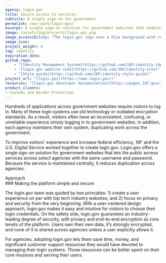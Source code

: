 ```yaml
---
agency: login.gov
title: Secure access to services
subtitle: A single sign-on for government
permalink: /our-work/login-gov/
excerpt: A single sign-on solution for government websites that enables the public to access services across select agencies with the same username and password.
image: /assets/img/projects/login-gov.png
image_accessibility: "The login.gov logo over a blue background with red and blue circlar lines surrounding the logo"
image_icon:
project_weight: 4
tag: identity
expiration_date:
github_repo:
    - "[Identity Management System](https://github.com/18F/identity-idp)"
    - "[login.gov website code](https://github.com/18F/identity-site)"
    - "[Style guide](https://github.com/18F/identity-style-guide)"
project_url: "[login.gov](https://www.login.gov/)"
resources: "[login.gov developer documentation](https://pages.18f.gov/identity-dev-docs/)"
product_clients:
- Customs and Border Protection
---
```


Hundreds of applications across government websites require visitors to log in. Many of these login systems use old technology or outdated encryption standards. As a result, visitors often have an inconsistent, confusing, or unreliable experience simply logging in to government websites. In addition, each agency maintains their own system, duplicating work across the government.

To improve visitors' experience and increase federal efficiency, 18F and the U.S. Digital Service worked together to create login.gov. Login.gov offers a single sign-on solution for government websites that lets the public access services across select agencies with the same username and password. Because the service is maintained centrally, it reduces duplication across agencies.

<div class="case-study-preheader margin-top-6">Approach</div>
### Making the platform simple and secure

The login.gov team was guided by two principles: 1) create a user experience on par with top tech industry websites; and 2) focus on privacy and security from the very beginning. With a user-centered design approach, login.gov makes it easy and intuitive for visitors to choose their login credentials. On the safety side, login.gov guarantees an industry-leading degree of security, with privacy and end-to-end encryption as core tenets of the platform. Users own their own data, it’s strongly encrypted, and none of it is shared across agencies unless a user explicitly allows it.

For agencies, adopting login.gov lets them save time, money, and significant customer support resources they would have devoted to managing their login systems. Those resources can be better spent on their core missions and serving their users.
